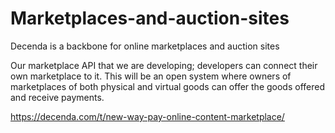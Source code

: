 # Marketplaces-and-auction-sites
Decenda is a backbone for online marketplaces and auction sites

Our marketplace API that we are developing; developers can connect their own marketplace to it. This will be an open system where owners of marketplaces of both physical and virtual goods can offer the goods offered and receive payments.


https://decenda.com/t/new-way-pay-online-content-marketplace/
